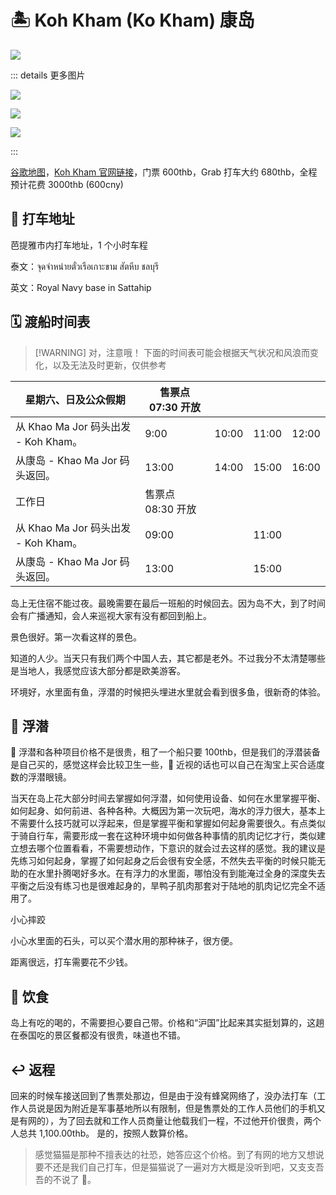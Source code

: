 # 🏝️ Koh Kham (Ko Kham) 康岛

![](assets/image-20240305200554.png)

::: details 更多图片

![](assets/image-20240305200526.png)

![](assets/image-20240305200608.png)

![](assets/image-20240305200652.png)

:::

[谷歌地图](https://maps.app.goo.gl/5n3md9ozAm5WM7rf9)，[Koh Kham 官网链接](https://www.kohkham.com/index.php)，门票 600thb，Grab 打车大约 680thb，全程预计花费 3000thb (600cny)

## 🚖 打车地址

芭提雅市内打车地址，1 个小时车程

泰文：จุดจำหน่ายตั๋วเรือเกาะขาม สัตหีบ ชลบุรี

英文：Royal Navy base in Sattahip

## 🗓️ 渡船时间表

> [!WARNING] 对，注意哦！
> 下面的时间表可能会根据天气状况和风浪而变化，以及无法及时更新，仅供参考

| 星期六、日及公众假期                     | 售票点 07:30 开放 |       |       |       |
| ------------------------------ | ------------ | ----- | ----- | ----- |
| 从 Khao Ma Jor 码头出发 - Koh Kham。 | 9:00         | 10:00 | 11:00 | 12:00 |
| 从康岛 - Khao Ma Jor 码头返回。        | 13:00        | 14:00 | 15:00 | 16:00 |
| 工作日                            | 售票点 08:30 开放 |       |       |       |
| 从 Khao Ma Jor 码头出发 - Koh Kham。 | 09:00        |       | 11:00 |       |
| 从康岛 - Khao Ma Jor 码头返回。        | 13:00        |       | 15:00 |       |

岛上无住宿不能过夜。最晚需要在最后一班船的时候回去。因为岛不大，到了时间会有广播通知，会人来巡视大家有没有都回到船上。

景色很好。第一次看这样的景色。

知道的人少。当天只有我们两个中国人去，其它都是老外。不过我分不太清楚哪些是当地人，我感觉应该大部分都是欧美游客。

环境好，水里面有鱼，浮潜的时候把头埋进水里就会看到很多鱼，很新奇的体验。

## 🤿   浮潜

💸 浮潜和各种项目价格不是很贵，租了一个船只要 100thb，但是我们的浮潜装备是自己买的，感觉这样会比较卫生一些，👀 近视的话也可以自己在淘宝上买合适度数的浮潜眼镜。

当天在岛上花大部分时间去掌握如何浮潜，如何使用设备、如何在水里掌握平衡、如何起身、如何前进、各种各种。大概因为第一次玩吧，海水的浮力很大，基本上不需要什么技巧就可以浮起来，但是掌握平衡和掌握如何起身需要很久。有点类似于骑自行车，需要形成一套在这种环境中如何做各种事情的肌肉记忆才行，类似建立想去哪个位置看看，不需要想动作，下意识的就会过去这样的感觉。我的建议是先练习如何起身，掌握了如何起身之后会很有安全感，不然失去平衡的时候只能无助的在水里扑腾喝好多水。在有浮力的水里面，哪怕没有到能淹过全身的深度失去平衡之后没有练习也是很难起身的，旱鸭子肌肉那套对于陆地的肌肉记忆完全不适用了。

小心摔跤

小心水里面的石头，可以买个潜水用的那种袜子，很方便。

距离很远，打车需要花不少钱。

## 🍥 饮食

岛上有吃的喝的，不需要担心要自己带。价格和“沪国”比起来其实挺划算的，这趟在泰国吃的景区餐都没有很贵，味道也不错。

## ↩️ 返程

回来的时候车接送回到了售票处那边，但是由于没有蜂窝网络了，没办法打车（工作人员说是因为附近是军事基地所以有限制，但是售票处的工作人员他们的手机又是有网的），为了回去就和工作人员商量让他载我们一程，不过他开价很贵，两个人总共 1,100.00thb。
是的，按照人数算价格。

> 感觉猫猫是那种不擅表达的社恐，她答应这个价格。到了有网的地方又想说要不还是我们自己打车，但是猫猫说了一遍对方大概是没听到吧，又支支吾吾的不说了 🙊。
